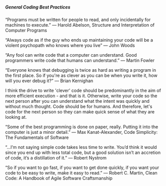 ##### General Coding Best Practices

“Programs must be written for people to read, and only incidentally for machines to execute.” 
― Harold Abelson, Structure and Interpretation of Computer Programs

“Always code as if the guy who ends up maintaining your code will be a violent psychopath who knows where you live” 
― John Woods

“Any fool can write code that a computer can understand. Good programmers write code that humans can understand.” 
― Martin Fowler

“Everyone knows that debugging is twice as hard as writing a program in the first place. So if you're as clever as you can be when you write it, how will you ever debug it?” 
― Brian Kernighan


I think the drive to write 'clever' code should be predominantly in the aim of more efficient execution - and that is it.  Otherwise, write your code so the next person after you can understand what the intent was quickly and without much thought.  Code should be for humans.  And therefore, let's code for the next person so they can make quick sense of what they are looking at. 




“Some of the best programming is done on paper, really. Putting it into the computer is just a minor detail.” 
― Max Kanat-Alexander, Code Simplicity: The Fundamentals of Software

“...I’m not saying simple code takes less time to write. You’d think it would since you end up with less total code, but a good solution isn’t an accretion of code, it’s a distillation of it.” 
― Robert Nystrom

“So if you want to go fast, if you want to get done quickly, if you want your code to be easy to write, make it easy to read.” 
― Robert C. Martin, Clean Code: A Handbook of Agile Software Craftsmanship